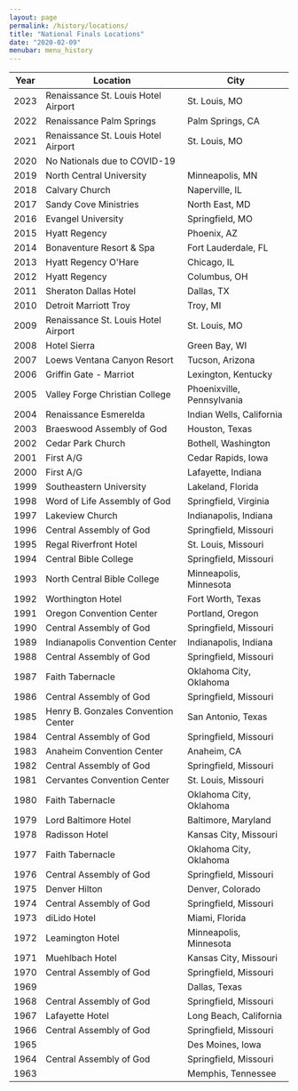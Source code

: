 ```yaml
---
layout: page
permalink: /history/locations/
title: "National Finals Locations"
date: "2020-02-09"
menubar: menu_history
---
```


| Year | Location                            | City                       |
| ---- | ----------------------------------- | -------------------------- |
| 2023 | Renaissance St. Louis Hotel Airport | St. Louis, MO              |
| 2022 | Renaissance Palm Springs            | Palm Springs, CA           |
| 2021 | Renaissance St. Louis Hotel Airport | St. Louis, MO              |
| 2020 | No Nationals due to COVID-19        |                            |
| 2019 | North Central University            | Minneapolis, MN            |
| 2018 | Calvary Church                      | Naperville, IL             |
| 2017 | Sandy Cove Ministries               | North East, MD             |
| 2016 | Evangel University                  | Springfield, MO            |
| 2015 | Hyatt Regency                       | Phoenix, AZ                |
| 2014 | Bonaventure Resort & Spa            | Fort Lauderdale, FL        |
| 2013 | Hyatt Regency O'Hare                | Chicago, IL                |
| 2012 | Hyatt Regency                       | Columbus, OH               |
| 2011 | Sheraton Dallas Hotel               | Dallas, TX                 |
| 2010 | Detroit Marriott Troy               | Troy, MI                   |
| 2009 | Renaissance St. Louis Hotel Airport | St. Louis, MO              |
| 2008 | Hotel Sierra                        | Green Bay, WI              |
| 2007 | Loews Ventana Canyon Resort         | Tucson, Arizona            |
| 2006 | Griffin Gate - Marriot              | Lexington, Kentucky        |
| 2005 | Valley Forge Christian College      | Phoenixville, Pennsylvania |
| 2004 | Renaissance Esmerelda               | Indian Wells, California   |
| 2003 | Braeswood Assembly of God           | Houston, Texas             |
| 2002 | Cedar Park Church                   | Bothell, Washington        |
| 2001 | First A/G                           | Cedar Rapids, Iowa         |
| 2000 | First A/G                           | Lafayette, Indiana         |
| 1999 | Southeastern University             | Lakeland, Florida          |
| 1998 | Word of Life Assembly of God        | Springfield, Virginia      |
| 1997 | Lakeview Church                     | Indianapolis, Indiana      |
| 1996 | Central Assembly of God             | Springfield, Missouri      |
| 1995 | Regal Riverfront Hotel              | St. Louis, Missouri        |
| 1994 | Central Bible College               | Springfield, Missouri      |
| 1993 | North Central Bible College         | Minneapolis, Minnesota     |
| 1992 | Worthington Hotel                   | Fort Worth, Texas          |
| 1991 | Oregon Convention Center            | Portland, Oregon           |
| 1990 | Central Assembly of God             | Springfield, Missouri      |
| 1989 | Indianapolis Convention Center      | Indianapolis, Indiana      |
| 1988 | Central Assembly of God             | Springfield, Missouri      |
| 1987 | Faith Tabernacle                    | Oklahoma City, Oklahoma    |
| 1986 | Central Assembly of God             | Springfield, Missouri      |
| 1985 | Henry B. Gonzales Convention Center | San Antonio, Texas         |
| 1984 | Central Assembly of God             | Springfield, Missouri      |
| 1983 | Anaheim Convention Center           | Anaheim, CA                |
| 1982 | Central Assembly of God             | Springfield, Missouri      |
| 1981 | Cervantes Convention Center         | St. Louis, Missouri        |
| 1980 | Faith Tabernacle                    | Oklahoma City, Oklahoma    |
| 1979 | Lord Baltimore Hotel                | Baltimore, Maryland        |
| 1978 | Radisson Hotel                      | Kansas City, Missouri      |
| 1977 | Faith Tabernacle                    | Oklahoma City, Oklahoma    |
| 1976 | Central Assembly of God             | Springfield, Missouri      |
| 1975 | Denver Hilton                       | Denver, Colorado           |
| 1974 | Central Assembly of God             | Springfield, Missouri      |
| 1973 | diLido Hotel                        | Miami, Florida             |
| 1972 | Leamington Hotel                    | Minneapolis, Minnesota     |
| 1971 | Muehlbach Hotel                     | Kansas City, Missouri      |
| 1970 | Central Assembly of God             | Springfield, Missouri      |
| 1969 |                                     | Dallas, Texas              |
| 1968 | Central Assembly of God             | Springfield, Missouri      |
| 1967 | Lafayette Hotel                     | Long Beach, California     |
| 1966 | Central Assembly of God             | Springfield, Missouri      |
| 1965 |                                     | Des Moines, Iowa           |
| 1964 | Central Assembly of God             | Springfield, Missouri      |
| 1963 |                                     | Memphis, Tennessee         |
